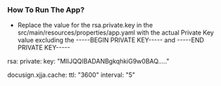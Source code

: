 ### How To Run The App?
 - Replace the value for the rsa.private.key in the src/main/resources/properties/app.yaml with the actual Private Key value excluding the -----BEGIN PRIVATE KEY----- and -----END PRIVATE KEY-----

rsa:
 private:
  key: "MIIJQQIBADANBgkqhkiG9w0BAQ....."
  
docusign.xjja.cache:
 ttl: "3600"
 interval: "5"  